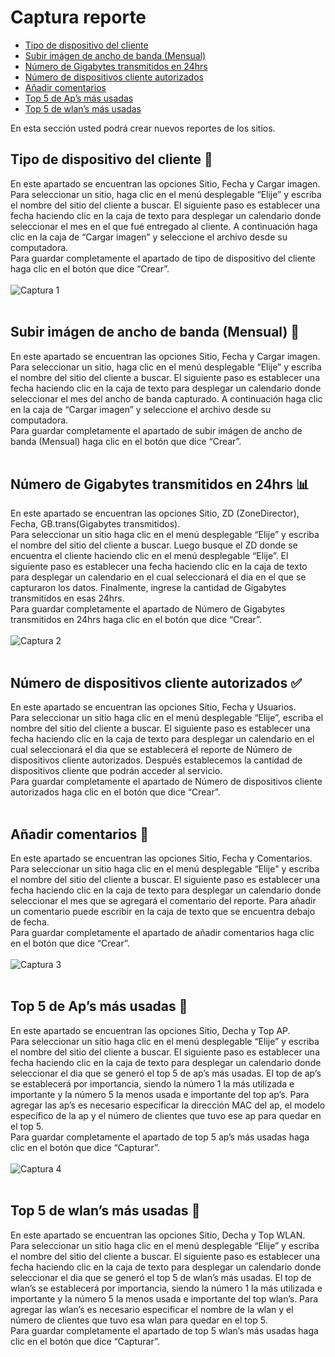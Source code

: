 # Captura reporte
 - [Tipo de dispositivo del cliente](#dispositivo)
 - [Subir imágen de ancho de banda (Mensual)](#anchodebanda)
 - [Número de Gigabytes transmitidos en 24hrs](#gigabytes)
 - [Número de dispositivos cliente autorizados](#auth)
 - [Añadir comentarios](#comments)
 - [Top 5 de Ap’s más usadas](#aps)
 - [Top 5 de wlan’s más usadas](#wlans)

En esta sección usted podrá crear nuevos reportes de los sitios.
## <a name="dispositivo">Tipo de dispositivo del cliente</a> :pencil:
En este apartado se encuentran las opciones Sitio, Fecha y Cargar imagen.<br>
Para seleccionar un sitio, haga clic en el menú desplegable “Elije” y escriba el nombre del sitio del cliente a buscar. El siguiente paso es establecer una fecha haciendo clic en la caja de texto para desplegar un calendario donde seleccionar el mes en el que fué entregado al cliente. A continuación haga clic en la caja de “Cargar imagen” y seleccione el archivo desde su computadora.<br>
Para guardar completamente el apartado de tipo de dispositivo del cliente haga clic en el botón que dice “Crear”.<br><br>
![Captura 1](/images/docs/reports/capture1.png)<br><br>
## <a name="anchodebanda">Subir imágen de ancho de banda (Mensual)</a> :twisted_rightwards_arrows:
En este apartado se encuentran las opciones Sitio, Fecha y Cargar imagen.<br>
Para seleccionar un sitio, haga clic en el menú desplegable “Elije” y escriba el nombre del sitio del cliente a buscar. El siguiente paso es establecer una fecha haciendo clic en la caja de texto para desplegar un calendario donde seleccionar el mes del ancho de banda capturado. A continuación haga clic en la caja de “Cargar imagen” y seleccione el archivo desde su computadora.<br>
Para guardar completamente el apartado de subir imágen de ancho de banda (Mensual) haga clic en el botón que dice “Crear”.<br><br>
## <a name="gigabytes">Número de Gigabytes transmitidos en 24hrs</a> :bar_chart:
En este apartado se encuentran las opciones Sitio, ZD (ZoneDirector), Fecha, GB.trans(Gigabytes transmitidos).<br>
Para seleccionar un sitio haga clic en el menú desplegable “Elije” y escriba el nombre del sitio del cliente a buscar. Luego busque el ZD donde se encuentra el cliente haciendo clic en el menú desplegable “Elije”. El siguiente paso es establecer una fecha haciendo clic en la caja de texto para desplegar un calendario en el cual seleccionará el dia en el que se capturaron los datos. Finalmente, ingrese la cantidad de Gigabytes transmitidos en esas 24hrs.<br>
Para guardar completamente el apartado de Número de Gigabytes transmitidos en 24hrs haga clic en el botón que dice “Crear”.<br><br>
![Captura 2](/images/docs/reports/capture2.png)<br><br>
## <a name="auth">Número de dispositivos cliente autorizados</a> :white_check_mark:
En este apartado se encuentran las opciones Sitio, Fecha y Usuarios.<br>
Para seleccionar un sitio haga clic en el menú desplegable “Elije”, escriba el nombre del sitio del cliente a buscar. El siguiente paso es establecer una fecha haciendo clic en la caja de texto para desplegar un calendario en el cual seleccionará el dia que se establecerá el reporte de Número de dispositivos cliente autorizados. Después establecemos la cantidad de dispositivos cliente que podrán acceder al servicio.<br>
Para guardar completamente el apartado de Número de dispositivos cliente autorizados haga clic en el botón que dice “Crear”.<br><br>
## <a name="comments">Añadir comentarios</a> :speech_balloon:
En este apartado se encuentran las opciones Sitio, Fecha y Comentarios.<br>
Para seleccionar un sitio haga clic en el menú desplegable “Elije" y escriba el nombre del sitio del cliente a buscar. El siguiente paso es establecer una fecha haciendo clic en la caja de texto para desplegar un calendario donde seleccionar el mes que se agregará el comentario del reporte. Para añadir un comentario puede escribir en la caja de texto que se encuentra debajo de fecha.<br>
Para guardar completamente el apartado de añadir comentarios haga clic en el botón que dice “Crear”.<br><br>
![Captura 3](/images/docs/reports/capture3.png)<br><br>
## <a name="aps">Top 5 de Ap’s más usadas</a> :satellite:
En este apartado se encuentran las opciones Sitio, Decha y Top AP.<br>
Para seleccionar un sitio haga clic en el menú desplegable “Elije” y escriba el nombre del sitio del cliente a buscar. El siguiente paso es establecer una fecha haciendo clic en la caja de texto para desplegar un calendario donde seleccionar el dia que se generó el top 5 de ap’s más usadas. El top de ap’s se establecerá por importancia, siendo la número 1 la más utilizada e importante y la número 5 la menos usada e importante del top ap’s. Para agregar las ap’s es necesario especificar la dirección MAC del ap, el modelo específico de la ap y el número de clientes que tuvo ese ap para quedar en el top 5.<br>
Para guardar completamente el apartado de top 5 ap’s más usadas haga clic en el botón que dice “Capturar”.<br><br>
![Captura 4](/images/docs/reports/capture4.png)<br><br>
## <a name="wlans">Top 5 de wlan’s más usadas</a> :signal_strength:
En este apartado se encuentran las opciones Sitio, Decha y Top WLAN.<br>
Para seleccionar un sitio haga clic en el menú desplegable “Elije” y escriba el nombre del sitio del cliente a buscar. El siguiente paso es establecer una fecha haciendo clic en la caja de texto para desplegar un calendario donde seleccionar el dia que se generó el top 5 de wlan’s más usadas. El top de wlan’s se establecerá por importancia, siendo la número 1 la más utilizada e importante y la número 5 la menos usada e importante del top wlan’s. Para agregar las wlan’s es necesario especificar el nombre de la wlan y el número de clientes que tuvo esa wlan para quedar en el top 5.<br>
Para guardar completamente el apartado de top 5 wlan’s más usadas haga clic en el botón que dice “Capturar”.
